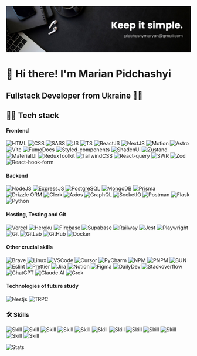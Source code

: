 <img alt="banner" src="./banner.jpg" />

# 👋 Hi there! I'm Marian Pidchashyi

## Fullstack Developer from Ukraine 💙💛

## 👨‍💻 Tech stack

<div align="left"">
  <h4>Frontend</h4>
  <img alt="HTML" height="30" width="40" src="https://cdn.jsdelivr.net/gh/devicons/devicon/icons/html5/html5-original.svg" />
  <img alt="CSS" height="30" width="40" src="https://cdn.jsdelivr.net/gh/devicons/devicon/icons/css3/css3-original.svg" />
  <img alt="SASS" height="30" width="40" src="https://cdn.jsdelivr.net/gh/devicons/devicon/icons/sass/sass-original.svg" />
  <img alt="JS" height="30" width="40" src="https://cdn.jsdelivr.net/gh/devicons/devicon/icons/javascript/javascript-original.svg" />
  <img alt="TS" height="30" width="40" src="https://cdn.jsdelivr.net/gh/devicons/devicon/icons/typescript/typescript-original.svg" />
  <img alt="ReactJS" height="30" width="40" src="https://cdn.jsdelivr.net/gh/devicons/devicon/icons/react/react-original.svg" />
  <img alt="NextJS" height="30" width="40" src="https://cdn.jsdelivr.net/gh/devicons/devicon/icons/nextjs/nextjs-original.svg" />
  <img alt="Motion" height="30" width="30" src="https://framerusercontent.com/images/FEF0Xp0qllCZsG1uilpmdZAzD8.png" />
  <img alt="Astro" height="30" width="40" src="https://cdn.jsdelivr.net/gh/devicons/devicon/icons/astro/astro-original.svg" />
  <img alt="Vite" height="30" width="40" src="https://cdn.jsdelivr.net/gh/devicons/devicon/icons/vitejs/vitejs-original.svg" />
  <img alt="FumoDocs" height="30" width="40" src="https://fumadocs.vercel.app/_next/static/media/logo.2ad4f518.png" />
  <img alt="Styled-components" height="30" width="30" src="https://styled-components.com/favicon.png" />
  <img alt="ShadcnUi" height="30" width="30" src="https://ui.shadcn.com/favicon.ico" />
  <img alt="Zustand" height="30" width="30" src="https://zustand-demo.pmnd.rs/favicon.ico" />
  <img alt="MaterialUI" height="30" width="40" src="https://cdn.jsdelivr.net/gh/devicons/devicon/icons/materialui/materialui-original.svg" />
  <img alt="ReduxToolkit" height="30" width="30" src="https://redux-toolkit.js.org/img/favicon/favicon.ico" />
  <img alt="TailwindCSS" height="30" width="40" src="https://cdn.jsdelivr.net/gh/devicons/devicon/icons/tailwindcss/tailwindcss-original.svg" />
  <img alt="React-query" height="30" width="30" src="https://tanstack.com/favicon.ico" />
  <img alt="SWR" height="30" width="40" src="https://swr.vercel.app/favicon/favicon.svg" />
  <img alt="Zod" height="30" width="40" src="https://zod.dev/logo.svg" />
  <img alt="React-hook-form" height="30" width="30" src="https://www.react-hook-form.com/favicon-32x32.png?v=33dbda822526f0cf9f02a335ee65d925" />

  <h4>Backend</h4>
  <img alt="NodeJS" height="30" width="40" src="https://cdn.jsdelivr.net/gh/devicons/devicon/icons/nodejs/nodejs-original.svg" />
  <img alt="ExpressJS" height="30" width="40" src="https://cdn.jsdelivr.net/gh/devicons/devicon/icons/express/express-original.svg" />
  <img alt="PostgreSQL" height="30" width="40" src="https://cdn.jsdelivr.net/gh/devicons/devicon/icons/postgresql/postgresql-original.svg" />
  <img alt="MongoDB" height="30" width="40" src="https://cdn.jsdelivr.net/gh/devicons/devicon/icons/mongodb/mongodb-original.svg" />
  <img alt="Prisma" height="30" width="40" src="https://cdn.jsdelivr.net/gh/devicons/devicon/icons/prisma/prisma-original.svg" />
  <img alt="Drizzle ORM" height="30" width="30" src="https://orm.drizzle.team/favicon.ico" />
  <img alt="Clerk" height="30" width="30" src="https://images.clerk.com/static/logo-dark-mode-400x400.png" />
  <img alt="Axios" height="30" width="40" src="https://cdn.jsdelivr.net/gh/devicons/devicon/icons/axios/axios-plain.svg" />
  <img alt="GraphQL" height="30" width="40" src="https://cdn.jsdelivr.net/gh/devicons/devicon/icons/graphql/graphql-plain.svg" />
  <img alt="SocketIO" height="30" width="40" src="https://cdn.jsdelivr.net/gh/devicons/devicon/icons/socketio/socketio-original.svg" />
  <img alt="Postman" height="30" width="40" src="https://cdn.jsdelivr.net/gh/devicons/devicon/icons/postman/postman-original.svg" />
  <img alt="Flask" height="30" width="40" src="https://cdn.jsdelivr.net/gh/devicons/devicon/icons/flask/flask-original.svg" />
  <img alt="Python" height="30" width="40" src="https://cdn.jsdelivr.net/gh/devicons/devicon/icons/python/python-original.svg" />
  
  <h4>Hosting, Testing and Git</h4>
  <img alt="Vercel" height="30" width="40" src="https://cdn.jsdelivr.net/gh/devicons/devicon/icons/vercel/vercel-original.svg" />
  <img alt="Heroku" height="30" width="40" src="https://cdn.jsdelivr.net/gh/devicons/devicon/icons/heroku/heroku-original.svg" />
  <img alt="Firebase" height="30" width="40" src="https://cdn.jsdelivr.net/gh/devicons/devicon/icons/firebase/firebase-original.svg" />
  <img alt="Supabase" height="30" width="40" src="https://cdn.jsdelivr.net/gh/devicons/devicon/icons/supabase/supabase-original.svg" />
  <img alt="Railway" height="30" width="30" src="https://railway.com/favicon-32x32.png" />
  <img alt="Jest" height="30" width="40" src="https://cdn.jsdelivr.net/gh/devicons/devicon/icons/jest/jest-plain.svg" />
  <img alt="Playwright" height="30" width="40" src="https://cdn.jsdelivr.net/gh/devicons/devicon/icons/playwright/playwright-original.svg" />
  <img alt="Git" height="30" width="40" src="https://cdn.jsdelivr.net/gh/devicons/devicon/icons/git/git-original.svg" />
  <img alt="GitLab" height="30" width="40" src="https://cdn.jsdelivr.net/gh/devicons/devicon/icons/gitlab/gitlab-original.svg" />
  <img alt="GitHub" height="30" width="40" src="https://cdn.jsdelivr.net/gh/devicons/devicon/icons/github/github-original.svg" />
  <img alt="Docker" height="30" width="40" src="https://cdn.jsdelivr.net/gh/devicons/devicon/icons/docker/docker-original.svg" />

  <h4>Other crucial skills</h4>
  <img alt="Brave" height="30" width="30" src="https://brave.com/static-assets/images/brave-favicon.png" />
  <img alt="Linux" height="30" width="40" src="https://cdn.jsdelivr.net/gh/devicons/devicon/icons/linux/linux-original.svg" />
  <img alt="VSCode" height="30" width="40" src="https://cdn.jsdelivr.net/gh/devicons/devicon/icons/vscode/vscode-original.svg" />
  <img alt="Cursor" height="30" width="40" src="https://www.cursor.com/favicon.svg" />
  <img alt="PyCharm" height="30" width="40" src="https://cdn.jsdelivr.net/gh/devicons/devicon/icons/pycharm/pycharm-original.svg" />
  <img alt="NPM" height="30" width="40" src="https://cdn.jsdelivr.net/gh/devicons/devicon/icons/npm/npm-original-wordmark.svg" />
  <img alt="PNPM" height="30" width="40" src="https://cdn.jsdelivr.net/gh/devicons/devicon/icons/pnpm/pnpm-original-wordmark.svg" />
  <img alt="BUN" height="30" width="40" src="https://cdn.jsdelivr.net/gh/devicons/devicon/icons/bun/bun-original.svg" />
  <img alt="Eslint" height="30" width="40" src="https://cdn.jsdelivr.net/gh/devicons/devicon/icons/eslint/eslint-original.svg" />
  <img alt="Prettier" height="30" width="30" src="https://prettier.io/icon.png" />
  <img alt="Jira" height="30" width="40" src="https://cdn.jsdelivr.net/gh/devicons/devicon/icons/jira/jira-original.svg" />
  <img alt="Notion" height="30" width="40" src="https://cdn.jsdelivr.net/gh/devicons/devicon/icons/notion/notion-original.svg" />
  <img alt="Figma" height="30" width="40" src="https://cdn.jsdelivr.net/gh/devicons/devicon/icons/figma/figma-original.svg" />
  <img alt="DailyDev" height="30" width="30" src="https://cdn.prod.website-files.com/5e0a5d9d743608d0f3ea6753/5f350958935a5ccf103429ce_daily.dev%20-%2032.png" />
  <img alt="Stackoverflow" height="30" width="40" src="https://cdn.jsdelivr.net/gh/devicons/devicon/icons/stackoverflow/stackoverflow-original.svg" />
  <img alt="ChatGPT" height="30" width="30" src="https://cdn.oaistatic.com/assets/favicon-miwirzcw.ico" />
  <img alt="Claude AI" height="30" width="30" src="https://claude.ai/images/claude_app_icon.png" />
  <img alt="Grok" height="30" width="30" src="https://grok.com/images/favicon-dark.png" />

  <h4>Technologies of future study</h4>
  <img alt="Nestjs" height="30" width="40" src="https://cdn.jsdelivr.net/gh/devicons/devicon/icons/nestjs/nestjs-original.svg" />
  <img alt="TRPC" height="30" width="40" src="https://cdn.jsdelivr.net/gh/devicons/devicon/icons/trpc/trpc-original.svg" />
</div>

### 🛠️ Skills

![Skill](https://img.shields.io/badge/API%20Integration-black?style=flat-square)
![Skill](https://img.shields.io/badge/Responsive%20Design-black?style=flat-square)
![Skill](https://img.shields.io/badge/Performance%20Optimization-black?style=flat-square)
![Skill](https://img.shields.io/badge/Web%20Accessibility-black?style=flat-square)
![Skill](https://img.shields.io/badge/Version%20Control-black?style=flat-square)
![Skill](https://img.shields.io/badge/SEO-black?style=flat-square)
![Skill](https://img.shields.io/badge/Time%20Management-black?style=flat-square)
![Skill](https://img.shields.io/badge/Communication-black?style=flat-square)
![Skill](https://img.shields.io/badge/Code%20Optimization-black?style=flat-square)
![Skill](https://img.shields.io/badge/Websockets-black?style=flat-square)
![Skill](<https://img.shields.io/badge/Continuous%20Integration/Continuous%20Deployment%20(CI/CD)-black?style=flat-square>)
![Skill](https://img.shields.io/badge/Continious%20Learning-black?style=flat-square)

![Stats](https://github-readme-stats.vercel.app/api?username=Marian1309&theme=dark&hide_border=false&include_all_commits=true&count_private=true)
